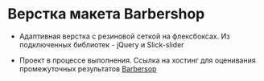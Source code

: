 # Верстка макета Barbershop
* Адаптивная верстка с резиновой сеткой на флексбоксах. Из подключенных библиотек - jQuery и Slick-slider

* Проект в процессе выполнения. Ссылка на хостинг для оценивания промежуточных результатов [Barbersop](http://barbershop.stepanov-itpark.ru/)
